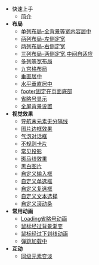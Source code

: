 - 快速上手
  - [简介](zh-cn/README.md)
- <b>布局</b>
  - [单列布局-全背景等宽内容居中](zh-cn/全背景等宽内容居中.md)
  - [两列布局-左侧定宽](zh-cn/两列布局-左侧定宽.md)
  - [两列布局-右侧定宽](zh-cn/两列布局-右侧定宽.md)
  - [三列布局-两侧定宽,中间自适应](zh-cn/三列布局-两侧定宽,中间自适应.md)
  - [多列等宽布局](zh-cn/多列等宽布局.md)
  - [九宫格布局](zh-cn/九宫格布局.md)
  - [垂直居中](zh-cn/垂直居中.md)
  - [水平垂直居中](zh-cn/水平垂直居中.md)
  - [footer固定在页面底部](zh-cn/footer固定在页面底部.md)
  - [省略号显示](zh-cn/省略号.md)
  - [全屏背景设置](zh-cn/全屏背景设置.md)
- <b>视觉效果</b>
  - [导航末元素无分隔线](zh-cn/导航末元素无分隔线.md) 
  - [图片边框效果](zh-cn/图片边框效果.md)
  - [气泡对话框](zh-cn/气泡对话框.md)
  - [不规则卡片](zh-cn/不规则卡片.md)
  - [常见投影](zh-cn/常见投影.md)
  - [斑马线效果](zh-cn/斑马线效果.md)
  - [黑白图片](zh-cn/黑白图片.md)
  - [自定义输入框](zh-cn/自定义输入框.md)
  - [自定义单选框](zh-cn/自定义单选框.md)
  - [自定义复选框](zh-cn/自定义复选框.md)
  - [自定义文本选择](zh-cn/自定义文本选择.md)
  - [自定义滚动条](zh-cn/自定义滚动条.md)
- <b>常用动画</b>
   - [Loading省略号动画](zh-cn/loading省略号动画.md)
   - [鼠标经过背景渐变](zh-cn/鼠标经过背景渐变.md)
   - [鼠标经过下划线动画](zh-cn/鼠标经过下划线动画.md)
   - [弹跳加载中](zh-cn/弹跳加载中.md)
- <b>互动</b>
   - [同级元素变淡](zh-cn/同级兄弟元素变淡.md)